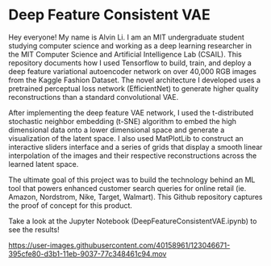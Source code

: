 # Deep Feature Consistent VAE
Hey everyone! My name is Alvin Li. I am an MIT undergraduate student studying computer science and working as a deep learning researcher in the MIT Computer Science and Artificial Intelligence Lab (CSAIL). This repository documents how I used Tensorflow to build, train, and deploy a deep feature variational autoencoder network on over 40,000 RGB images from the Kaggle Fashion Dataset. The novel architecture I developed uses a pretrained perceptual loss network (EfficientNet) to generate higher quality reconstructions than a standard convolutional VAE.

After implementing the deep feature VAE network, I used the t-distributed stochastic neighbor embedding (t-SNE) algorithm to embed the high dimensional data onto a lower dimensional space and generate a visualization of the latent space. I also used MatPlotLib to construct an interactive sliders interface and a series of grids that display a smooth linear interpolation of the images and their respective reconstructions across the learned latent space.

The ultimate goal of this project was to build the technology behind an ML tool that powers enhanced customer search queries for online retail (ie. Amazon, Nordstrom, Nike, Target, Walmart). This Github repository captures the proof of concept for this product.

Take a look at the Jupyter Notebook (DeepFeatureConsistentVAE.ipynb) to see the results!

https://user-images.githubusercontent.com/40158961/123046671-395cfe80-d3b1-11eb-9037-77c348461c94.mov
